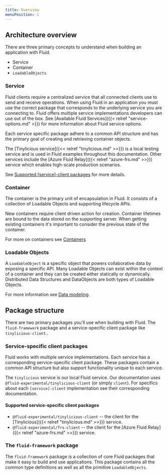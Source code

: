 ```yaml
---
title: Overview
menuPosition: 1
---
```


## Architecture overview

There are three primary concepts to understand when building an application with Fluid.

- Service
- Container
- `LoadableObjects`

### Service

Fluid clients require a centralized service that all connected clients use to send and receive operations. When using Fluid in an application you must use the correct package that corresponds to the underlying service you are connecting to. Fluid offers multiple service implementations developers can use out of the box. See [Available Fluid Services]({{< relref "service-options.md" >}}) for more information about Fluid service options.

Each service specific package adhere to a common API structure and has the primary goal of creating and retrieving container objects.

The [Tinylicious service]({<< relref "tinylicious.md" >>}}) is a local testing service and is used in Fluid examples throughout this documentation. Other services include the [Azure Fluid Relay]({{< relref "azure-frs.md" >>}}) service which enables high-scale production scenarios.

See [Supported [service]-client packages](#Supported-`[service]-client`-packages) for more details.

### Container

The container is the primary unit of encapsulation in Fluid. It consists of a collection of Loadable Objects and supporting lifecycle APIs.

New containers require client driven action for creation. Container lifetimes are bound to the data stored on the supporting server. When getting existing containers it's important to consider the previous state of the container.

For more on containers see [Containers](./containers.md)

### Loadable Objects

A `LoadableObject` is a specific object that powers collaborative data by exposing a specific API. Many Loadable Objects can exist within the context of a container and they can be created either statically or dynamically. Distributed Data Structures and DataObjects are both types of Loadable Objects.

For more information see [Data modeling](./data-modeling.md).

## Package structure

There are two primary packages you'll use when building with Fluid. The `fluid-framework` package
and a service-specific client package like `tinylicious-client`..

### Service-specific client packages

Fluid works with multiple service implementations. Each service has a corresponding service-specific client package. These packages contain a common API structure but also support functionality unique to each service.

The `tinylicious` service is our local Fluid service. Our documentation uses `@fluid-experimental/tinylicious-client` (or simply `client`). For specifics about each `[service]-client` implementation see their corresponding documentation.

#### Supported service-specific client packages

- `@fluid-experimental/tinylicious-client` -- the client for the [Tinylicious]({{< relref "tinylicious.md" >>}}) service.
- `@fluid-experimental/frs-client` -- the client for the [Azure Fluid Relay]({{< relref "azure-frs.md" >>}}) service.

### The `fluid-framework` package

The `fluid-framework` package is a collection of core Fluid packages that make it easy to build and use applications. This package contains all the common type definitions as well as all the primitive `LoadableObjects`.
